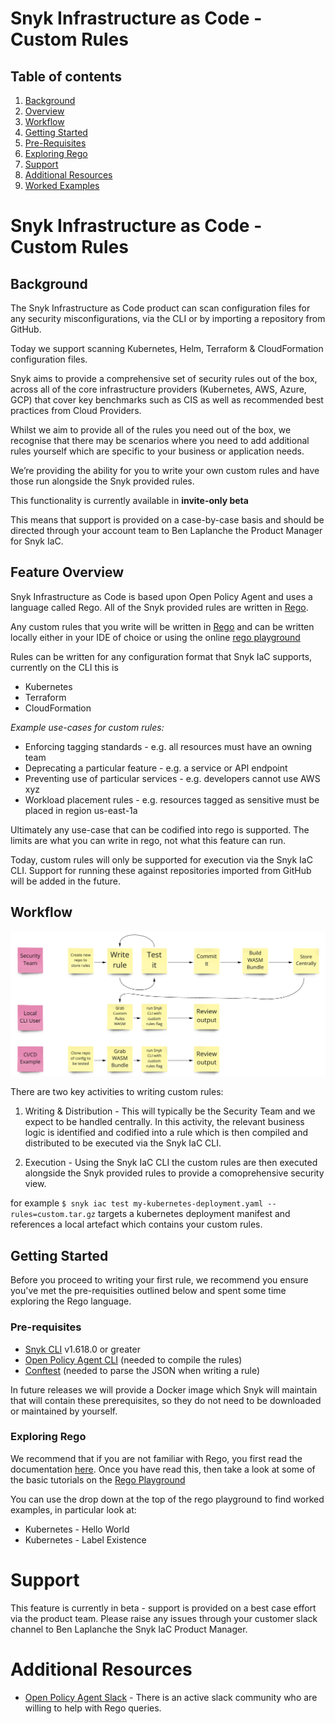 # Snyk Infrastructure as Code - Custom Rules

## Table of contents

1. [Background](##Background)
1. [Overview](##Feature-Overview)
1. [Workflow](##Workflow)
1. [Getting Started](##Getting-Started)
1. [Pre-Requisites](###pre-requisites)
1. [Exploring Rego](###Exploring-rego)
1. [Support](#Support)
1. [Additional Resources](#Additional-resources)
1. [Worked Examples](examples/readme.md)

# Snyk Infrastructure as Code - Custom Rules

## Background

The Snyk Infrastructure as Code product can scan configuration files for any security misconfigurations, via the CLI or by importing a repository from GitHub.

Today we support scanning Kubernetes, Helm, Terraform & CloudFormation configuration files.

Snyk aims to provide a comprehensive set of security rules out of the box, across all of the core infrastructure providers (Kubernetes, AWS, Azure, GCP) that cover key benchmarks such as CIS as well as recommended best practices from Cloud Providers.

Whilst we aim to provide all of the rules you need out of the box, we recognise that there may be scenarios where you need to add additional rules yourself which are specific to your business or application needs.

We’re providing the ability for you to write your own custom rules and have those run alongside the Snyk provided rules.

This functionality is currently available in **invite-only beta**

This means that support is provided on a case-by-case basis and should be directed through your account team to Ben Laplanche the Product Manager for Snyk IaC.

## Feature Overview

Snyk Infrastructure as Code is based upon Open Policy Agent and uses a language called Rego. All of the Snyk provided rules are written in [Rego](https://www.openpolicyagent.org/docs/latest/#rego).

Any custom rules that you write will be written in [Rego](https://www.openpolicyagent.org/docs/latest/#rego) and can be written locally either in your IDE of choice or using the online [rego playground](https://play.openpolicyagent.org/)

Rules can be written for any configuration format that Snyk IaC supports, currently on the CLI this is

- Kubernetes
- Terraform
- CloudFormation

_Example use-cases for custom rules:_

- Enforcing tagging standards - e.g. all resources must have an owning team
- Deprecating a particular feature - e.g. a service or API endpoint
- Preventing use of particular services - e.g. developers cannot use AWS xyz
- Workload placement rules - e.g. resources tagged as sensitive must be placed in region us-east-1a

Ultimately any use-case that can be codified into rego is supported. The limits are what you can write in rego, not what this feature can run.

Today, custom rules will only be supported for execution via the Snyk IaC CLI. Support for running these against repositories imported from GitHub will be added in the future.

## Workflow

![example workflow](assets/workflow.png)

There are two key activities to writing custom rules:

1. Writing & Distribution - This will typically be the Security Team and we expect to be handled centrally. In this activity, the relevant business logic is identified and codified into a rule which is then compiled and distributed to be executed via the Snyk IaC CLI.

2. Execution - Using the Snyk IaC CLI the custom rules are then executed alongside the Snyk provided rules to provide a comoprehensive security view.

for example `$ snyk iac test my-kubernetes-deployment.yaml --rules=custom.tar.gz` targets a kubernetes deployment manifest and references a local artefact which contains your custom rules.

## Getting Started

Before you proceed to writing your first rule, we recommend you ensure you've met the pre-requisities outlined below and spent some time exploring the Rego language.

### Pre-requisites

- [Snyk CLI](https://support.snyk.io/hc/en-us/articles/360003812538-Install-the-Snyk-CLI) v1.618.0 or greater
- [Open Policy Agent CLI](https://www.openpolicyagent.org/docs/latest/#running-opa) (needed to compile the rules)
- [Conftest](https://www.conftest.dev/install/) (needed to parse the JSON when writing a rule)

In future releases we will provide a Docker image which Snyk will maintain that will contain these prerequisites, so they do not need to be downloaded or maintained by yourself.

### Exploring Rego

We recommend that if you are not familiar with Rego, you first read the documentation [here](https://www.openpolicyagent.org/docs/latest/#rego).
Once you have read this, then take a look at some of the basic tutorials on the [Rego Playground](https://play.openpolicyagent.org/)

You can use the drop down at the top of the rego playground to find worked examples, in particular look at:

- Kubernetes - Hello World
- Kubernetes - Label Existence

# Support

This feature is currently in beta - support is provided on a best case effort via the product team. Please raise any issues through your customer slack channel to Ben Laplanche the Snyk IaC Product Manager.

# Additional Resources

- [Open Policy Agent Slack](https://slack.openpolicyagent.org/) - There is an active slack community who are willing to help with Rego queries.
